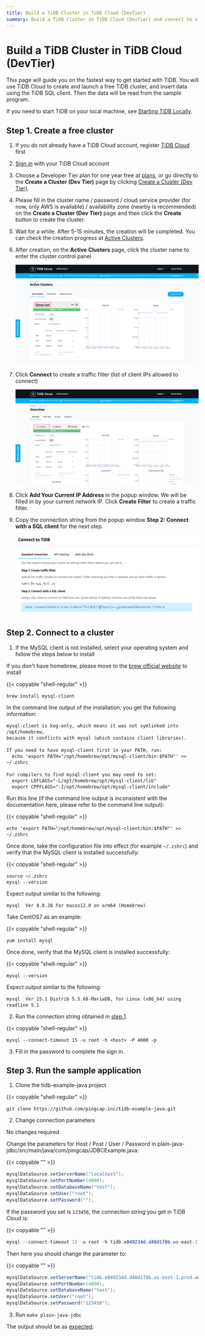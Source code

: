 ```yaml
---
title: Build a TiDB Cluster in TiDB Cloud (DevTier)
summary: Build a TiDB Cluster in TiDB Cloud (DevTier) and connect to a TiDB Cloud cluster.
---
```


<!-- markdownlint-disable MD029 -->

# Build a TiDB Cluster in TiDB Cloud (DevTier)

This page will guide you on the fastest way to get started with TiDB. You will use TiDB Cloud to create and launch a free TiDB cluster, and insert data using the TiDB SQL client. Then the data will be read from the sample program.

If you need to start TiDB on your local machine, see [Starting TiDB Locally](/quick-start-with-tidb.md).

## Step 1. Create a free cluster

1. If you do not already have a TiDB Cloud account, register [TiDB Cloud](https://tidbcloud.com/signup) first
2. [Sign in](https://tidbcloud.com/) with your TiDB Cloud account
3. Choose a Developer Tier plan for one year free at [plans](https://tidbcloud.com/console/plans), or go directly to the **Create a Cluster (Dev Tier)** page by clicking [Create a Cluster (Dev Tier)](https://tidbcloud.com/console/create-cluster?tier=dev).
4. Please fill in the cluster name / password / cloud service provider (for now, only AWS is available) / availability zone (nearby is recommended) on the **Create a Cluster (Dev Tier)** page and then click the **Create** button to create the cluster.
5. Wait for a while. After 5-15 minutes, the creation will be completed. You can check the creation progress at [Active Clusters](https://tidbcloud.com/console/clusters).
6. After creation, on the **Active Clusters** page, click the cluster name to enter the cluster control panel

    ![active clusters](/media/develop/IMG_20220331-232643794.png)

7. Click **Connect** to create a traffic filter (list of client IPs allowed to connect)

    ![connect](/media/develop/IMG_20220331-232726165.png)

8. Click **Add Your Current IP Address** in the popup window. We will be filled in by your current network IP. Click **Create Filter** to create a traffic filter.
9. Copy the connection string from the popup window **Step 2: Connect with a SQL client** for the next step.

    ![SQL string](/media/develop/IMG_20220331-232800929.png)

## Step 2. Connect to a cluster

1. If the MySQL client is not installed, select your operating system and follow the steps below to install

<SimpleTab>

<div label="macOS">

If you don't have homebrew, please move to the [brew official website](https://brew.sh/index) to install

{{< copyable "shell-regular" >}}

```shell
brew install mysql-client
```

In the command line output of the installation, you get the following information:

```
mysql-client is keg-only, which means it was not symlinked into /opt/homebrew,
because it conflicts with mysql (which contains client libraries).

If you need to have mysql-client first in your PATH, run:
  echo 'export PATH="/opt/homebrew/opt/mysql-client/bin:$PATH"' >> ~/.zshrc

For compilers to find mysql-client you may need to set:
  export LDFLAGS="-L/opt/homebrew/opt/mysql-client/lib"
  export CPPFLAGS="-I/opt/homebrew/opt/mysql-client/include"
```

Run this line (if the command line output is inconsistent with the documentation here, please refer to the command line output):

{{< copyable "shell-regular" >}}

```shell
echo 'export PATH="/opt/homebrew/opt/mysql-client/bin:$PATH"' >> ~/.zshrc
```

Once done, take the configuration file into effect (for example `~/.zshrc`) and verify that the MySQL client is installed successfully:

{{< copyable "shell-regular" >}}

```shell
source ~/.zshrc
mysql --version
```

Expect output similar to the following:

```
mysql  Ver 8.0.28 for macos12.0 on arm64 (Homebrew)
```

</div>

<div label="Linux">

Take CentOS7 as an example:

{{< copyable "shell-regular" >}}

```shell
yum install mysql
```

Once done, verify that the MySQL client is installed successfully:

{{< copyable "shell-regular" >}}

```shell
mysql --version
```

Expect output similar to the following:

```
mysql  Ver 15.1 Distrib 5.5.68-MariaDB, for Linux (x86_64) using readline 5.1
```

</div>

</SimpleTab>

2. Run the connection string obtained in [step 1](#step-1-create-a-free-cluster).

{{< copyable "shell-regular" >}}

```shell
mysql --connect-timeout 15 -u root -h <host> -P 4000 -p
```

3. Fill in the password to complete the sign in.

## Step 3. Run the sample application

1. Clone the tidb-example-java project

{{< copyable "shell-regular" >}}

```shell
git clone https://github.com/pingcap-inc/tidb-example-java.git
```

2. Change connection parameters

<SimpleTab>

<div label="Local default cluster">

No changes required

</div>

<div label="Non-local default cluster, TiDB Cloud, or other remote cluster">

Change the parameters for Host / Post / User / Password in plain-java-jdbc/src/main/java/com/pingcap/JDBCExample.java:

{{< copyable "" >}}

```java
mysqlDataSource.setServerName("localhost");
mysqlDataSource.setPortNumber(4000);
mysqlDataSource.setDatabaseName("test");
mysqlDataSource.setUser("root");
mysqlDataSource.setPassword("");
```

If the password you set is `123456`, the connection string you get in TiDB Cloud is:

{{< copyable "" >}}

```java
mysql --connect-timeout 15 -u root -h tidb.e049234d.d40d1f8b.us-east-1.prod.aws.tidbcloud.com -P 4000 -p
```

Then here you should change the parameter to:

{{< copyable "" >}}

```java
mysqlDataSource.setServerName("tidb.e049234d.d40d1f8b.us-east-1.prod.aws.tidbcloud.com");
mysqlDataSource.setPortNumber(4000);
mysqlDataSource.setDatabaseName("test");
mysqlDataSource.setUser("root");
mysqlDataSource.setPassword("123456");
```

</div>

</SimpleTab>

3. Run `make plain-java-jdbc`

The output should be as [expected](https://github.com/pingcap-inc/tidb-example-java/blob/main/Expected-Output.md#plain-java-jdbc).